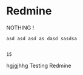 # Redmine
NOTHING ! 



    asd asd asd as dasd sasdsa
    
    
    15
    
    


hgjgjhhg
Testing Redmine
